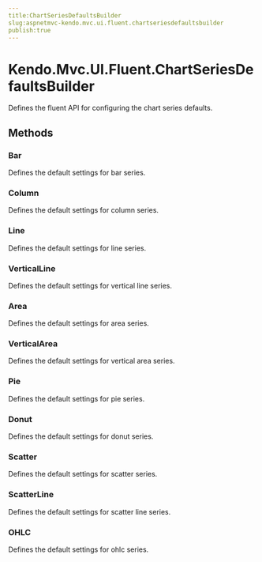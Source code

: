 ```yaml
---
title:ChartSeriesDefaultsBuilder
slug:aspnetmvc-kendo.mvc.ui.fluent.chartseriesdefaultsbuilder
publish:true
---
```


# Kendo.Mvc.UI.Fluent.ChartSeriesDefaultsBuilder
Defines the fluent API for configuring the chart series defaults.



## Methods

### Bar
Defines the default settings for bar series.





### Column
Defines the default settings for column series.





### Line
Defines the default settings for line series.





### VerticalLine
Defines the default settings for vertical line series.





### Area
Defines the default settings for area series.





### VerticalArea
Defines the default settings for vertical area series.





### Pie
Defines the default settings for pie series.





### Donut
Defines the default settings for donut series.





### Scatter
Defines the default settings for scatter series.





### ScatterLine
Defines the default settings for scatter line series.





### OHLC
Defines the default settings for ohlc series.






